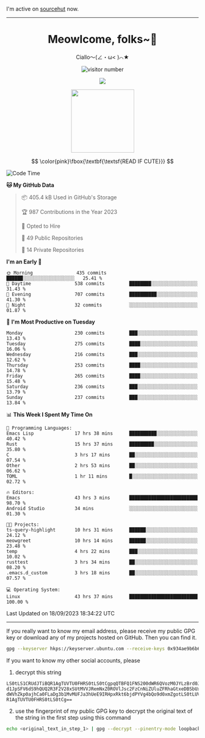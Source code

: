 I'm active on [sourcehut](https://sr.ht/~meow_king/) now. 

---

<div align="center">
  <h1>Meowlcome, folks~👋</h1>
  <p>Ciallo～(∠・ω< )⌒★</p>
</div>

<p align="center">
  <img src="https://count.getloli.com/get/@Ziqi-Yang?theme=rule34" alt="visitor number" />
</p>

<p align="center">
  <img src="https://skillicons.dev/icons?i=rust,c,py,flutter,go,java,js,bash,linux,emacs" />
</p>
<p align="center">
  <img height="165" src="https://github-readme-stats.vercel.app/api?username=Ziqi-Yang&show_icons=true&include_all_commits=true&hide_border=true" />
</p>

$$
\color{pink}\fbox{\textbf{\textsf{READ IF CUTE}}}
$$

<!--START_SECTION:waka-->
![Code Time](http://img.shields.io/badge/Code%20Time-1%2C525%20hrs%2011%20mins-blue)

**🐱 My GitHub Data** 

> 📦 405.4 kB Used in GitHub's Storage 
 > 
> 🏆 987 Contributions in the Year 2023
 > 
> 💼 Opted to Hire
 > 
> 📜 49 Public Repositories 
 > 
> 🔑 14 Private Repositories 
 > 
**I'm an Early 🐤** 

```text
🌞 Morning                435 commits         ██████░░░░░░░░░░░░░░░░░░░   25.41 % 
🌆 Daytime                538 commits         ████████░░░░░░░░░░░░░░░░░   31.43 % 
🌃 Evening                707 commits         ██████████░░░░░░░░░░░░░░░   41.30 % 
🌙 Night                  32 commits          ░░░░░░░░░░░░░░░░░░░░░░░░░   01.87 % 
```
📅 **I'm Most Productive on Tuesday** 

```text
Monday                   230 commits         ███░░░░░░░░░░░░░░░░░░░░░░   13.43 % 
Tuesday                  275 commits         ████░░░░░░░░░░░░░░░░░░░░░   16.06 % 
Wednesday                216 commits         ███░░░░░░░░░░░░░░░░░░░░░░   12.62 % 
Thursday                 253 commits         ████░░░░░░░░░░░░░░░░░░░░░   14.78 % 
Friday                   265 commits         ████░░░░░░░░░░░░░░░░░░░░░   15.48 % 
Saturday                 236 commits         ███░░░░░░░░░░░░░░░░░░░░░░   13.79 % 
Sunday                   237 commits         ███░░░░░░░░░░░░░░░░░░░░░░   13.84 % 
```


📊 **This Week I Spent My Time On** 

```text
💬 Programming Languages: 
Emacs Lisp               17 hrs 38 mins      ██████████░░░░░░░░░░░░░░░   40.42 % 
Rust                     15 hrs 37 mins      █████████░░░░░░░░░░░░░░░░   35.80 % 
C                        3 hrs 17 mins       ██░░░░░░░░░░░░░░░░░░░░░░░   07.54 % 
Other                    2 hrs 53 mins       ██░░░░░░░░░░░░░░░░░░░░░░░   06.62 % 
TOML                     1 hr 11 mins        █░░░░░░░░░░░░░░░░░░░░░░░░   02.72 % 

🔥 Editors: 
Emacs                    43 hrs 3 mins       █████████████████████████   98.70 % 
Android Studio           34 mins             ░░░░░░░░░░░░░░░░░░░░░░░░░   01.30 % 

🐱‍💻 Projects: 
ts-query-highlight       10 hrs 31 mins      ██████░░░░░░░░░░░░░░░░░░░   24.12 % 
meowgreet                10 hrs 14 mins      ██████░░░░░░░░░░░░░░░░░░░   23.48 % 
temp                     4 hrs 22 mins       ███░░░░░░░░░░░░░░░░░░░░░░   10.02 % 
rusttest                 3 hrs 34 mins       ██░░░░░░░░░░░░░░░░░░░░░░░   08.20 % 
.emacs.d_custom          3 hrs 18 mins       ██░░░░░░░░░░░░░░░░░░░░░░░   07.57 % 

💻 Operating System: 
Linux                    43 hrs 37 mins      █████████████████████████   100.00 % 
```


 Last Updated on 18/09/2023 18:34:22 UTC
<!--END_SECTION:waka-->

-----

If you really want to know my email address, please receive my public GPG key or download any of my projects hosted on GitHub. Then you can find it. 
```bash
gpg --keyserver hkps://keyserver.ubuntu.com --receive-keys 0x934ae9b6b6e9ff34
```
If you want to know my other social accounts, please
1) decrypt this string
```
LS0tLS1CRUdJTiBQR1AgTUVTU0FHRS0tLS0tCgpqQTBFQ1FNS200dWR6QVozM0JYLzBrd0JNU0Ru
d1JpSFV6dS9hQUQ2R3F2V28xSUtMVVJRemNxZ0ROVlJsc2FzCnNiZUluZFRhaGtxeDBSbUxEajVq
dWVhZkp0ajhCa0FLaDg3b1MvMUFJa3hUeE9IRHpxRkt6bjdPYVg4bQo9d0xmZgotLS0tLUVORCBQ
R1AgTUVTU0FHRS0tLS0tCg==
```
2) use the fingerprint of my public GPG key to decrypt the original text of the string in the first step using this command
```bash
echo <original_text_in_step_1> | gpg --decrypt --pinentry-mode loopback --armor
```


